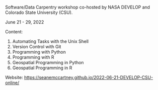 Software/Data Carpentry workshop co-hosted by NASA DEVELOP and Colorado State University (CSU).

June 21 - 29, 2022

Content:
1. Automating Tasks with the Unix Shell
2. Version Control with Git
3. Programming with Python
4. Programming with R
5. Geospatial Programming in Python
6. Geospatial Programming in R 

Website:
https://seanemccartney.github.io/2022-06-21-DEVELOP-CSU-online/
